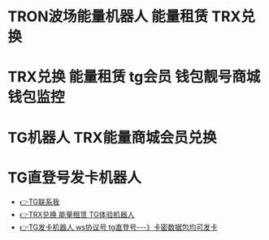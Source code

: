 # TRON波场能量机器人 能量租赁 TRX兑换
# TRX兑换 能量租赁 tg会员 钱包靓号商城 钱包监控
# TG机器人  TRX能量商城会员兑换 
# TG直登号发卡机器人
* [👉TG联系我](https://t.me/ws8008)
* [👉TRX兑换 能量租赁 TG体验机器人](https://t.me/tg0888bot)
* [👉TG发卡机器人 ws协议号 tg直登号---》卡密数据包均可发卡](https://t.me/tg0888_bot)

